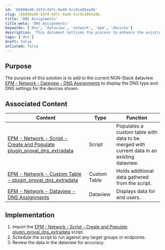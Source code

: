 ```yaml
---
id: '6b898ed0-2dfd-447c-9a40-5cc9ce05ea9b'
slug: /6b898ed0-2dfd-447c-9a40-5cc9ce05ea9b
title: 'DNS Assignments'
title_meta: 'DNS Assignments'
keywords: ['dns', 'dataview', 'network', 'epm', 'devices']
description: 'This document outlines the process to enhance the existing EPM Network Dataview to include DNS types and settings for devices. It provides a detailed implementation guide and links to associated scripts and custom tables that support this enhancement.'
tags: ['dns']
draft: false
unlisted: false
---
```


## Purpose

The purpose of this solution is to add to the current NON-Stack dataview [EPM - Network - Dataview - DNS Assignments](<../cwa/dataviews/DNS Assignments.md>) to display the DNS type and DNS settings for the devices shown.

## Associated Content

| Content                                                                                                      | Type         | Function                                                               |
|--------------------------------------------------------------------------------------------------------------|--------------|------------------------------------------------------------------------|
| [EPM - Network - Script - Create and Populate plugin_proval_dns_extradata](<../cwa/scripts/Create and Populate plugin_proval_dns_extradata.md>) | Script       | Populates a custom table with data to be merged with current data in an existing dataview. |
| [EPM - Network - Custom Table - plugin_proval_dns_extradata](<../cwa/tables/plugin_proval_dns_extradata.md>) | Custom Table | Holds additional data gathered from the script.                        |
| [EPM - Network - Dataview - DNS Assignments](<../cwa/dataviews/DNS Assignments.md>)               | Dataview     | Displays data for end users.                                          |

## Implementation

1. Import the [EPM - Network - Script - Create and Populate plugin_proval_dns_extradata](<../cwa/scripts/Create and Populate plugin_proval_dns_extradata.md>) script.
2. Schedule the script to run against any target groups or endpoints.
3. Review the data in the dataview for accuracy.



